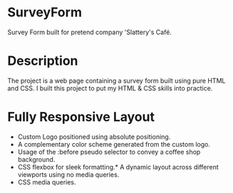 # SurveyForm
Survey Form built for pretend company 'Slattery's Café.

# Description
The project is a web page containing a survey form built using pure HTML and CSS.
I built this project to put my HTML & CSS skills into practice. 

# Fully Responsive Layout
* Custom Logo positioned using absolute positioning.
* A complementary color scheme generated from the custom logo.
* Usage of the :before pseudo selector to convey a coffee shop background.
* CSS flexbox for sleek formatting.* A dynamic layout across different viewports using no media queries.
* CSS media queries.
